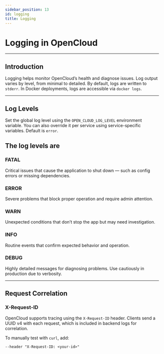 ```yaml
---
sidebar_position: 13
id: logging
title: Logging
---
```


# Logging in OpenCloud

---

## Introduction

Logging helps monitor OpenCloud’s health and diagnose issues. Log output varies by level, from minimal to detailed. By
default, logs are written to `stderr`. In Docker deployments, logs are accessible via `docker logs`.

---

## Log Levels

Set the global log level using the `OPEN_CLOUD_LOG_LEVEL` environment variable. You can also override it per service
using service-specific variables. Default is `error`.

## The log levels are

### FATAL

Critical issues that cause the application to shut down — such as config errors or missing dependencies.

### ERROR

Severe problems that block proper operation and require admin attention.

### WARN

Unexpected conditions that don’t stop the app but may need investigation.

### INFO

Routine events that confirm expected behavior and operation.

### DEBUG

Highly detailed messages for diagnosing problems. Use cautiously in production due to verbosity.

---

## Request Correlation

### X-Request-ID

OpenCloud supports tracing using the `X-Request-ID` header. Clients send a UUID v4 with each request, which is included
in backend logs for correlation.

To manually test with `curl`, add:

```shell
--header "X-Request-ID: <your-id>"
```
